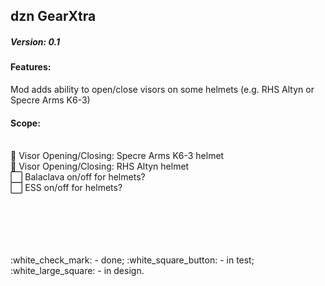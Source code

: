 ## dzn GearXtra
##### Version: 0.1

#### Features:
Mod adds ability to open/close visors on some helmets (e.g. RHS Altyn or Specre Arms K6-3)

#### Scope:
<br/>:white_square_button: Visor Opening/Closing: Specre Arms K6-3 helmet
<br/>:white_square_button: Visor Opening/Closing: RHS Altyn helmet
<br/>:white_large_square: Balaclava on/off for helmets?
<br/>:white_large_square: ESS on/off for helmets?

<br />
<br />
<br />
<br />
<br />:white_check_mark: - done; :white_square_button: - in test; :white_large_square: - in design.
